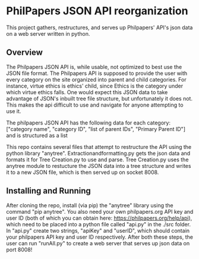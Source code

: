 # PhilPapers JSON API reorganization

This project gathers, restructures, and serves up Philpapers' API's json data on a web server written in python.

## Overview
The Philpapers JSON API is, while usable, not optimized to best use the JSON file format. The Philpapers API is supposed to provide the user with every category on the site organized into parent and child categories. For instance, virtue ethics is ethics' child, since Ethics is the category under which virtue ethics falls. One would expect this JSON data to take advantage of JSON's inbuilt tree file structure, but unfortunately it does not. This makes the api difficult to use and navigate for anyone attempting to use it. 

The philpapers JSON API has the following data for each category: ["category name", "category ID", "list of parent IDs", "Primary Parent ID"] and is structured as a list

This repo contains several files that attempt to restructure the API using the python library "anytree". Extractionandformatting.py gets the json data and formats it for Tree Creation.py to use and parse. Tree Creation.py uses the anytree module to restucture the JSON data into a tree structure and writes it to a new JSON file, which is then served up on socket 8008. 

## Installing and Running
After cloning the repo, install (via pip) the "anytree" library using the command "pip anytree". You also need your own philpapers.org API key and user ID (both of which you can obtain here: https://philpapers.org/help/api), which need to be placed into a python file called "api.py" in the ./src folder. In "api.py" create two strings, "apiKey" and "userID", which should contain your philpapers API key and user ID respectively. After both these steps, the user can run "runAll.py" to create a web server that serves up json data on port 8008!

